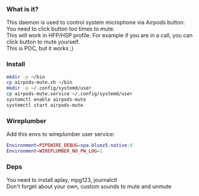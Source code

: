 ### What is it?
This daemon is used to control system microphone via Airpods button.  
You need to click button too times to mute.  
This will work in HFP/HSP profile. For example if you are in a call, 
you can click button to mute yourself.  
This is POC, but it works ;)  

### Install
```bash
mkdir -p ~/bin
cp airpods-mute.sh ~/bin
mkdir -p ~/.config/systemd/user
cp airpods-mute.service ~/.config/systemd/user
systemctl enable airpods-mute
systemctl start airpods-mute
```

### Wireplumber
Add this envs to wireplumber user service:  
```lua
Environment=PIPEWIRE_DEBUG=spa.bluez5.native:4
Environment=WIREPLUMBER_NO_PW_LOG=1
```

### Deps
You need to install aplay, mpg123, journalctl  
Don't forget about your own, custom sounds to mute and unmute
